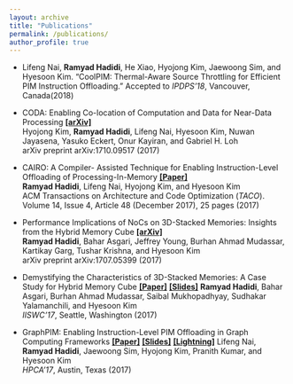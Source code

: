 ```yaml
---
layout: archive
title: "Publications"
permalink: /publications/
author_profile: true
---
```


* Lifeng Nai, __Ramyad Hadidi__, He Xiao, Hyojong Kim, Jaewoong Sim, and Hyesoon Kim. “CoolPIM: Thermal-Aware Source Throttling for Efficient PIM Instruction Offloading.” Accepted to _IPDPS’18_, Vancouver, Canada(2018)

* CODA: Enabling Co-location of Computation and Data for Near-Data Processing [__[arXiv]__](https://arxiv.org/pdf/1710.09517)  
Hyojong Kim, __Ramyad Hadidi__, Lifeng Nai, Hyesoon Kim, Nuwan Jayasena, Yasuko Eckert, Onur Kayiran, and Gabriel H. Loh  
arXiv preprint arXiv:1710.09517 (2017)  

* CAIRO: A Compiler- Assisted Technique for Enabling Instruction-Level Offloading of Processing-In-Memory [__[Paper]__](https://ramyadhadidi.github.io/files/a48-hadidi.pdf)    
__Ramyad Hadidi__, Lifeng Nai, Hyojong Kim, and Hyesoon Kim  
ACM Transactions on Architecture and Code Optimization (_TACO_). Volume 14, Issue 4, Article 48 (December 2017), 25 pages (2017)

* Performance Implications of NoCs on 3D-Stacked Memories: Insights from the Hybrid Memory Cube [__[arXiv]__](https://arxiv.org/abs/1707.05399)  
__Ramyad Hadidi__, Bahar Asgari, Jeffrey Young, Burhan Ahmad Mudassar, Kartikay Garg, Tushar Krishna, and Hyesoon Kim  
arXiv preprint arXiv:1707.05399 (2017)

* Demystifying the Characteristics of 3D-Stacked Memories: A Case Study for Hybrid Memory Cube   [__[Paper]__](https://ramyadhadidi.github.io/files/hadidi-iiswc.pdf) [__[Slides]__](https://ramyadhadidi.github.io/files/hadidi-iiswc-slides.pdf)
__Ramyad Hadidi__, Bahar Asgari, Burhan Ahmad Mudassar, Saibal Mukhopadhyay, Sudhakar Yalamanchili, and Hyesoon Kim  
_IISWC’17_, Seattle, Washington (2017)

* GraphPIM: Enabling Instruction-Level PIM Offloading in Graph Computing Frameworks   [__[Paper]__](https://ramyadhadidi.github.io/files/nai-graphpim.pdf) [__[Slides]__](https://ramyadhadidi.github.io/files/nai-graphpim-slides.pdf) [__[Lightning]__](https://ramyadhadidi.github.io/files/nai-graphpim-slides-light.pdf)
Lifeng Nai, __Ramyad Hadidi__, Jaewoong Sim, Hyojong Kim, Pranith Kumar, and Hyesoon Kim  
_HPCA’17_, Austin, Texas (2017)

<!-- {% if author.googlescholar %}
  You can also find my articles on <u><a href="{{author.googlescholar}}">my Google Scholar profile</a>.</u>
{% endif %} -->

<!-- {% include base_path %}

{% for post in site.publications reversed %}
  {% include archive-single.html %}
{% endfor %} -->
